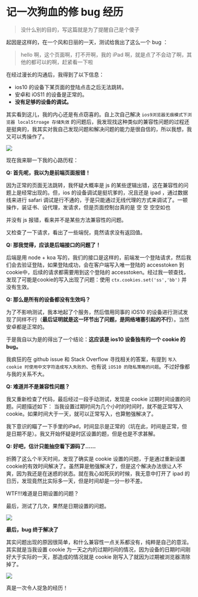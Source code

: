 # 记一次狗血的修 bug 经历

> 没什么别的目的，写这篇就是为了提醒自己是个傻子

起因是这样的，在一个风和日丽的一天，测试给我出了这么一个 bug ：

> hello 啊，这个页面啊，打不开啊，我的 iPad 啊，就是点了不会动了啊，其他的都可以的啊，赶紧看一下啦

在经过漫长的沟通后，我得到了以下信息：

* ios10 的设备下某页面的登陆点击之后无法跳转。
* 安卓和 iOS11 的设备是正常的。
* **没有足够的设备的调试。**

其实看到这儿，我的内心还是有点窃喜的。自上次自己解决 `ios9浏览器无痕模式下浏览器 localStroage 存储失效` 的问题后，我发现找这种类似的兼容性问题的过程还是挺爽的，我其实对我自己发现问题和解决问题的能力是很自信的，所以我想，我又可以秀操作了。

![](http://t1.baidu.com/it/u=695851676,4175920205&fm=20)

现在我来聊一下我的心路历程：

**Q: 首先呢，我以为是前端页面报错！**

因为正常的页面无法跳转，我怀疑大概率是 js 的某些逻辑出错，这在兼容性的问题上是经常出现的。但，ios 的设备调试是挺坑爹的，况且还是 ipad ，通过数据线来进行 safari 调试是行不通的，于是只能通过无线代理的方式来调试了。一顿操作，装证书、设代理，发请求，但是页面控制台真的是 空 空 空空如也

并没有 js 报错，看来并不是某些方法兼容性的问题。

又检查了一下请求，看出了一些端倪，竟然请求没有返回值。

**Q: 那我觉得，应该是后端接口的问题了！**

后端是用 node + koa 写的，我们的接口是这样的，前端发一个登陆请求，然后我们会去验证登陆，如果登陆成功，会在客户端写入唯一登陆的 accesstoken 到cookie中，后续的请求都需要用到这个登陆的 accesstoken。经过我一顿查找，发现了可能是cookie的写入出现了问题：使用 `ctx.cookies.set('ss','bb')` 并没有生效。

**Q: 那么是所有的设备都没有生效吗？**

为了不影响测试，我本地起了个服务，然后借用同事的 iOS10 的设备进行测试发现了同样不行（**最后证明就是这一环节出了问题，是网络堵塞引起的不行**）。当然安卓都是正常的。

于是我自以为是的得出了一个结论：**这应该是 ios10 设备独有的一个 cookie 的 bug。**

我疯狂的在 github issue 和 Stack Overflow 寻找相关的答案，有提到 `写入 cookie 时使用中文字符造成写入失败的`、也有说 `iOS10 的隐私策略的问题`。不过好像都与我的关系不大。

**Q: 难道并不是兼容性问题？**

我又重新检查了代码，最后经过一段手动测试，发现是 cookie 过期时间设置的问题。问题描述如下： 当我设置过期时间为几个小时的时间时，就不能正常写入 cookie。如果时间大于一天，就可以正常写入，也算勉强解决了。

我下意识的瞄了一下手里的iPad，时间显示是正常的（坑在此，时间是正常，但是日期不是）。我又开始怀疑是时区设置的题，但是也是不求甚解。


**Q: 好吧，估计只能抽空看下源码了……**

折腾了这么个半天时间，发现了确实是 cookie 设置的问题，于是通过重新设置cookie的有效时间解决了。虽然算是勉强解决了，但是这个解决办法很让人不爽，因为我还是在迷惑的状态。就在我心如死灰的时候，我无意中打开了 ipad 的日历，发现竟然比实际多一天，但是时间却是一分一秒不差。

WTF!!!难道是日期设置的问题？

最后，测试了几次，果然是日期设置的问题。

![](http://ws3.sinaimg.cn/large/9150e4e5ly1ffxpkw13rlj20hn0jfab8.jpg)

**最后，bug 终于解决了**

其实问题出现的原因很简单，和什么兼容性一点关系都没有，纯粹是自己的意淫。其实就是当我设置 cookie 为一天之内的过期时间的情况，因为设备的日期时间刚好大于实际的一天，那造成的情况就是 cookie 刚写入了就因为过期被浏览器清除掉了。


![](http://ws1.sinaimg.cn/large/9150e4e5ly1fjh9dobqr2j20hs0h140f.jpg)

真是一次令人捉急的经历！
